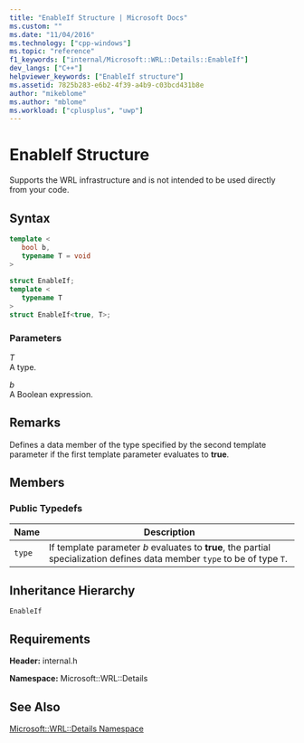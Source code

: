 ```yaml
---
title: "EnableIf Structure | Microsoft Docs"
ms.custom: ""
ms.date: "11/04/2016"
ms.technology: ["cpp-windows"]
ms.topic: "reference"
f1_keywords: ["internal/Microsoft::WRL::Details::EnableIf"]
dev_langs: ["C++"]
helpviewer_keywords: ["EnableIf structure"]
ms.assetid: 7825b283-e6b2-4f39-a4b9-c03bcd431b8e
author: "mikeblome"
ms.author: "mblome"
ms.workload: ["cplusplus", "uwp"]
---
```

# EnableIf Structure
Supports the WRL infrastructure and is not intended to be used directly from your code.  
  
## Syntax  
  
```cpp  
template <  
   bool b,  
   typename T = void  
>  
  
struct EnableIf;  
template <  
   typename T  
>  
struct EnableIf<true, T>;  
```  
  
### Parameters  
 *T*  
 A type.  
  
 *b*  
 A Boolean expression.  
  
## Remarks  
 Defines a data member of the type specified by the second template parameter if the first template parameter evaluates to **true**.  
  
## Members  
  
### Public Typedefs  
  
|Name|Description|  
|----------|-----------------|  
|`type`|If template parameter *b* evaluates to **true**, the partial specialization defines data member `type` to be of type `T`.|  
  
## Inheritance Hierarchy  
 `EnableIf`  
  
## Requirements  
 **Header:** internal.h  
  
 **Namespace:** Microsoft::WRL::Details  
  
## See Also  
 [Microsoft::WRL::Details Namespace](../windows/microsoft-wrl-details-namespace.md)